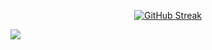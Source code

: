 <p align="center">
<a href="https://git.io/streak-stats"><img src="https://github-readme-streak-stats.herokuapp.com?user=g0sha1337&theme=tokyonight-duo&border_radius=5&mode=weekly" alt="GitHub Streak" /></a>
</p>

![](https://komarev.com/ghpvc/?username=g0sha1337)
